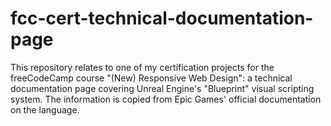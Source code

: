 # fcc-cert-technical-documentation-page
 This repository relates to one of my certification projects for the freeCodeCamp course "(New) Responsive Web Design": a technical documentation page covering Unreal Engine's "Blueprint" visual scripting system. The information is copied from Epic Games' official documentation on the language.

